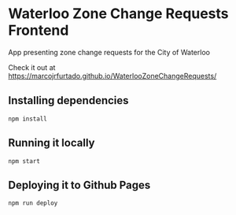 # Waterloo Zone Change Requests Frontend

App presenting zone change requests for the City of Waterloo

Check it out at https://marcojrfurtado.github.io/WaterlooZoneChangeRequests/

## Installing dependencies

```
npm install
```

## Running it locally

```
npm start
```

## Deploying it to Github Pages

```
npm run deploy
```